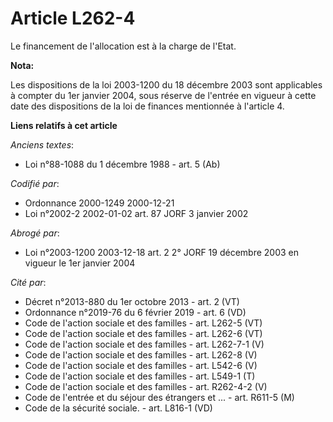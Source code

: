 # Article L262-4

Le financement de l'allocation est à la charge de l'Etat.

**Nota:**

Les dispositions de la loi 2003-1200 du 18 décembre 2003 sont applicables à compter du 1er janvier 2004, sous réserve de
l'entrée en vigueur à cette date des dispositions de la loi de finances mentionnée à l'article 4.

**Liens relatifs à cet article**

_Anciens textes_:

  - Loi n°88-1088 du 1 décembre 1988 - art. 5 (Ab)

_Codifié par_:

  - Ordonnance 2000-1249 2000-12-21
  - Loi n°2002-2 2002-01-02 art. 87 JORF 3 janvier 2002

_Abrogé par_:

  - Loi n°2003-1200 2003-12-18 art. 2 2° JORF 19 décembre 2003 en vigueur le 1er janvier 2004

_Cité par_:

  - Décret n°2013-880 du 1er octobre 2013 - art. 2 (VT)
  - Ordonnance n°2019-76 du 6 février 2019 - art. 6 (VD)
  - Code de l'action sociale et des familles - art. L262-5 (VT)
  - Code de l'action sociale et des familles - art. L262-6 (VT)
  - Code de l'action sociale et des familles - art. L262-7-1 (V)
  - Code de l'action sociale et des familles - art. L262-8 (V)
  - Code de l'action sociale et des familles - art. L542-6 (V)
  - Code de l'action sociale et des familles - art. L549-1 (T)
  - Code de l'action sociale et des familles - art. R262-4-2 (V)
  - Code de l'entrée et du séjour des étrangers et ... - art. R611-5 (M)
  - Code de la sécurité sociale. - art. L816-1 (VD)
